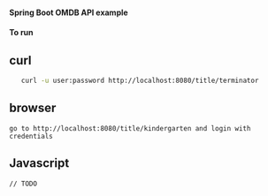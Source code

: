 #### Spring Boot OMDB API example

#### To run

  ## curl
  
   ```` bash
      curl -u user:password http://localhost:8080/title/terminator

   ````

  ## browser
    go to http://localhost:8080/title/kindergarten and login with credentials

  ## Javascript
    // TODO
